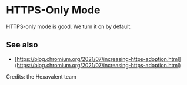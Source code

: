 # HTTPS-Only Mode

HTTPS-only mode is good. We turn it on by default.

## See also

*   [https://blog.chromium.org/2021/07/increasing-https-adoption.html](https://blog.chromium.org/2021/07/increasing-https-adoption.html)

Credits: the Hexavalent team
